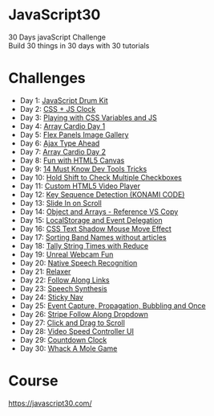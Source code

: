 # JavaScript30
30 Days javaScript Challenge</br>
Build 30 things in 30 days with 30 tutorials

# Challenges
- Day 1: [JavaScript Drum Kit](https://drumkitjavascript.netlify.app/)
- Day 2: [CSS + JS Clock](https://cssandjsclock.netlify.app/)
- Day 3: [Playing with CSS Variables and JS](https://updatecssswithjs.netlify.app/)
- Day 4: [Array Cardio Day 1](https://arraycardioday1.netlify.app/)
- Day 5: [Flex Panels Image Gallery](https://flexboxpanelgallery.netlify.app/)
- Day 6: [Ajax Type Ahead](https://autosuggestion.netlify.app/)
- Day 7: [Array Cardio Day 2](https://arraycardioday2.netlify.app/)
- Day 8: [Fun with HTML5 Canvas](https://canvashtml.netlify.app/)
- Day 9: [14 Must Know Dev Tools Tricks](https://devtricks.netlify.app/)
- Day 10: [Hold Shift to Check Multiple Checkboxes](https://shiftcheckboxes.netlify.app/)
- Day 11: [Custom HTML5 Video Player](https://videoplayerjs.netlify.app/)
- Day 12: [Key Sequence Detection (KONAMI CODE)](https://secretcode.netlify.app/)
- Day 13: [Slide In on Scroll](https://scrollslidein.netlify.app)
- Day 14: [Object and Arrays - Reference VS Copy](https://jscopyreference.netlify.app/)
- Day 15: [LocalStorage and Event Delegation](https://localstoragejs.netlify.app)
- Day 16: [CSS Text Shadow Mouse Move Effect](https://onmoveshadow.netlify.app/)
- Day 17: [Sorting Band Names without articles](https://sortwithoutarticles.netlify.app/)
- Day 18: [Tally String Times with Reduce](https://reducejs.netlify.app/)
- Day 19: [Unreal Webcam Fun](https://webcam-filter-js.netlify.app/)
- Day 20: [Native Speech Recognition](https://speechdetection.netlify.app/)
- Day 21: [Relaxer](https://breathe-relaxer.netlify.app)
- Day 22: [Follow Along Links](https://highlighter.netlify.app/)
- Day 23: [Speech Synthesis](https://speechsynthesisjs.netlify.app/)
- Day 24: [Sticky Nav](https://stickynavjs.netlify.app/)
- Day 25: [Event Capture, Propagation, Bubbling and Once](https://capture-bubbling-once-propagation-js.netlify.app/)
- Day 26: [Stripe Follow Along Dropdown]()
- Day 27: [Click and Drag to Scroll](https://click-and-drag-js.netlify.app/)
- Day 28: [Video Speed Controller UI](https://video-speed-controller.netlify.app/)
- Day 29: [Countdown Clock]()
- Day 30: [Whack A Mole Game]()


# Course
https://javascript30.com/
